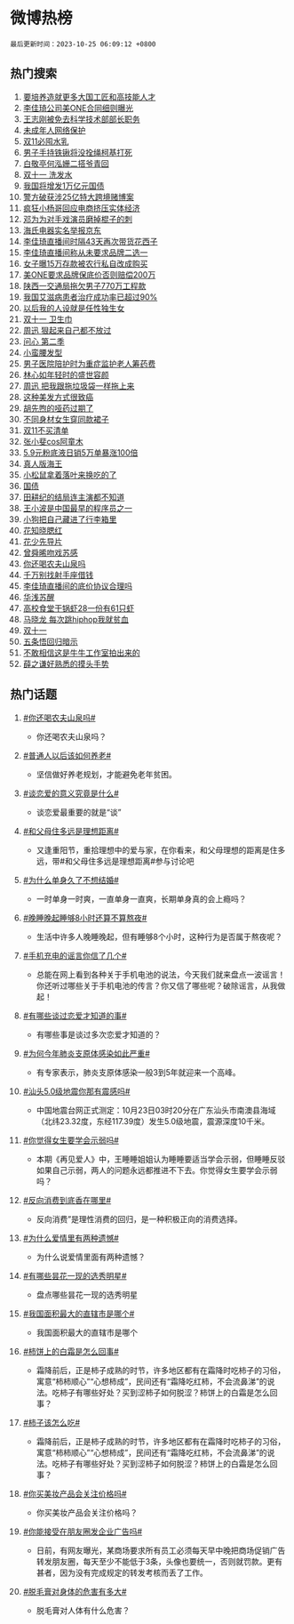 # 微博热榜

`最后更新时间：2023-10-25 06:09:12 +0800`

## 热门搜索

1. [要培养造就更多大国工匠和高技能人才](https://m.weibo.cn/search?containerid=100103type%3D1%26t%3D10%26q%3D%23%E8%A6%81%E5%9F%B9%E5%85%BB%E9%80%A0%E5%B0%B1%E6%9B%B4%E5%A4%9A%E5%A4%A7%E5%9B%BD%E5%B7%A5%E5%8C%A0%E5%92%8C%E9%AB%98%E6%8A%80%E8%83%BD%E4%BA%BA%E6%89%8D%23&stream_entry_id=51&isnewpage=1&extparam=seat%3D1%26dgr%3D0%26q%3D%2523%25E8%25A6%2581%25E5%259F%25B9%25E5%2585%25BB%25E9%2580%25A0%25E5%25B0%25B1%25E6%259B%25B4%25E5%25A4%259A%25E5%25A4%25A7%25E5%259B%25BD%25E5%25B7%25A5%25E5%258C%25A0%25E5%2592%258C%25E9%25AB%2598%25E6%258A%2580%25E8%2583%25BD%25E4%25BA%25BA%25E6%2589%258D%2523%26cate%3D10103%26pos%3D0%26filter_type%3Drealtimehot%26stream_entry_id%3D51%26c_type%3D51%26display_time%3D1698185351%26pre_seqid%3D1698185351073927196121)
1. [李佳琦公司美ONE合同细则曝光](https://m.weibo.cn/search?containerid=100103type%3D1%26t%3D10%26q%3D%23%E6%9D%8E%E4%BD%B3%E7%90%A6%E5%85%AC%E5%8F%B8%E7%BE%8EONE%E5%90%88%E5%90%8C%E7%BB%86%E5%88%99%E6%9B%9D%E5%85%89%23&stream_entry_id=31&isnewpage=1&extparam=seat%3D1%26flag%3D2%26q%3D%2523%25E6%259D%258E%25E4%25BD%25B3%25E7%2590%25A6%25E5%2585%25AC%25E5%258F%25B8%25E7%25BE%258EONE%25E5%2590%2588%25E5%2590%258C%25E7%25BB%2586%25E5%2588%2599%25E6%259B%259D%25E5%2585%2589%2523%26cate%3D5001%26filter_type%3Drealtimehot%26dgr%3D0%26band_rank%3D1%26c_type%3D31%26realpos%3D1%26lcate%3D5001%26stream_entry_id%3D31%26pos%3D0%26display_time%3D1698185351%26pre_seqid%3D1698185351073927196121)
1. [王志刚被免去科学技术部部长职务](https://m.weibo.cn/search?containerid=100103type%3D1%26t%3D10%26q%3D%23%E7%8E%8B%E5%BF%97%E5%88%9A%E8%A2%AB%E5%85%8D%E5%8E%BB%E7%A7%91%E5%AD%A6%E6%8A%80%E6%9C%AF%E9%83%A8%E9%83%A8%E9%95%BF%E8%81%8C%E5%8A%A1%23&stream_entry_id=31&isnewpage=1&extparam=seat%3D1%26flag%3D2%26q%3D%2523%25E7%258E%258B%25E5%25BF%2597%25E5%2588%259A%25E8%25A2%25AB%25E5%2585%258D%25E5%258E%25BB%25E7%25A7%2591%25E5%25AD%25A6%25E6%258A%2580%25E6%259C%25AF%25E9%2583%25A8%25E9%2583%25A8%25E9%2595%25BF%25E8%2581%258C%25E5%258A%25A1%2523%26cate%3D5001%26filter_type%3Drealtimehot%26dgr%3D0%26band_rank%3D2%26c_type%3D31%26realpos%3D2%26lcate%3D5001%26stream_entry_id%3D31%26pos%3D1%26display_time%3D1698185351%26pre_seqid%3D1698185351073927196121)
1. [未成年人网络保护](https://m.weibo.cn/search?containerid=100103type%3D1%26t%3D10%26q%3D%23%E6%9C%AA%E6%88%90%E5%B9%B4%E4%BA%BA%E7%BD%91%E7%BB%9C%E4%BF%9D%E6%8A%A4%23&stream_entry_id=31&isnewpage=1&extparam=seat%3D1%26flag%3D0%26q%3D%2523%25E6%259C%25AA%25E6%2588%2590%25E5%25B9%25B4%25E4%25BA%25BA%25E7%25BD%2591%25E7%25BB%259C%25E4%25BF%259D%25E6%258A%25A4%2523%26cate%3D5001%26filter_type%3Drealtimehot%26dgr%3D0%26band_rank%3D3%26c_type%3D31%26realpos%3D3%26lcate%3D5001%26stream_entry_id%3D31%26pos%3D2%26display_time%3D1698185351%26pre_seqid%3D1698185351073927196121)
1. [双11必囤水乳](https://m.weibo.cn/search?containerid=100103type%3D1%26t%3D10%26q%3D%23%E5%8F%8C11%E5%BF%85%E5%9B%A4%E6%B0%B4%E4%B9%B3%23&stream_entry_id=31&isnewpage=1&extparam=seat%3D1%26q%3D%2523%25E5%258F%258C11%25E5%25BF%2585%25E5%259B%25A4%25E6%25B0%25B4%25E4%25B9%25B3%2523%26cate%3D5001%26is_ad_pos%3D1%26dgr%3D0%26filter_type%3Drealtimehot%26band_rank%3D4%26topic_ad%3D1%26c_type%3D31%26pos%3D3%26lcate%3D5001%26stream_entry_id%3D31%26adid%3D208788%26display_time%3D1698185351%26pre_seqid%3D1698185351073927196121)
1. [男子手持铁锹将没拴绳柯基打死](https://m.weibo.cn/search?containerid=100103type%3D1%26t%3D10%26q%3D%23%E7%94%B7%E5%AD%90%E6%89%8B%E6%8C%81%E9%93%81%E9%94%B9%E5%B0%86%E6%B2%A1%E6%8B%B4%E7%BB%B3%E6%9F%AF%E5%9F%BA%E6%89%93%E6%AD%BB%23&stream_entry_id=31&isnewpage=1&extparam=seat%3D1%26flag%3D2%26q%3D%2523%25E7%2594%25B7%25E5%25AD%2590%25E6%2589%258B%25E6%258C%2581%25E9%2593%2581%25E9%2594%25B9%25E5%25B0%2586%25E6%25B2%25A1%25E6%258B%25B4%25E7%25BB%25B3%25E6%259F%25AF%25E5%259F%25BA%25E6%2589%2593%25E6%25AD%25BB%2523%26cate%3D5001%26filter_type%3Drealtimehot%26dgr%3D0%26band_rank%3D4%26c_type%3D31%26realpos%3D4%26lcate%3D5001%26stream_entry_id%3D31%26pos%3D4%26display_time%3D1698185351%26pre_seqid%3D1698185351073927196121)
1. [白敬亭何泓姗二搭爷青回](https://m.weibo.cn/search?containerid=100103type%3D1%26t%3D10%26q%3D%23%E7%99%BD%E6%95%AC%E4%BA%AD%E4%BD%95%E6%B3%93%E5%A7%97%E4%BA%8C%E6%90%AD%E7%88%B7%E9%9D%92%E5%9B%9E%23&stream_entry_id=31&isnewpage=1&extparam=seat%3D1%26flag%3D0%26q%3D%2523%25E7%2599%25BD%25E6%2595%25AC%25E4%25BA%25AD%25E4%25BD%2595%25E6%25B3%2593%25E5%25A7%2597%25E4%25BA%258C%25E6%2590%25AD%25E7%2588%25B7%25E9%259D%2592%25E5%259B%259E%2523%26cate%3D5001%26filter_type%3Drealtimehot%26dgr%3D0%26band_rank%3D5%26c_type%3D31%26realpos%3D5%26lcate%3D5001%26stream_entry_id%3D31%26pos%3D5%26display_time%3D1698185351%26pre_seqid%3D1698185351073927196121)
1. [双十一 洗发水](https://m.weibo.cn/search?containerid=100103type%3D1%26t%3D10%26q%3D%E5%8F%8C%E5%8D%81%E4%B8%80+%E6%B4%97%E5%8F%91%E6%B0%B4&stream_entry_id=31&isnewpage=1&extparam=seat%3D1%26flag%3D0%26q%3D%25E5%258F%258C%25E5%258D%2581%25E4%25B8%2580%2520%25E6%25B4%2597%25E5%258F%2591%25E6%25B0%25B4%26cate%3D5001%26filter_type%3Drealtimehot%26dgr%3D0%26band_rank%3D6%26c_type%3D31%26realpos%3D6%26lcate%3D5001%26stream_entry_id%3D31%26pos%3D6%26display_time%3D1698185351%26pre_seqid%3D1698185351073927196121)
1. [我国将增发1万亿元国债](https://m.weibo.cn/search?containerid=100103type%3D1%26t%3D10%26q%3D%23%E6%88%91%E5%9B%BD%E5%B0%86%E5%A2%9E%E5%8F%911%E4%B8%87%E4%BA%BF%E5%85%83%E5%9B%BD%E5%80%BA%23&stream_entry_id=31&isnewpage=1&extparam=seat%3D1%26flag%3D0%26q%3D%2523%25E6%2588%2591%25E5%259B%25BD%25E5%25B0%2586%25E5%25A2%259E%25E5%258F%25911%25E4%25B8%2587%25E4%25BA%25BF%25E5%2585%2583%25E5%259B%25BD%25E5%2580%25BA%2523%26cate%3D5001%26filter_type%3Drealtimehot%26dgr%3D0%26band_rank%3D7%26c_type%3D31%26realpos%3D7%26lcate%3D5001%26stream_entry_id%3D31%26pos%3D7%26display_time%3D1698185351%26pre_seqid%3D1698185351073927196121)
1. [警方破获涉25亿特大跨境赌博案](https://m.weibo.cn/search?containerid=100103type%3D1%26t%3D10%26q%3D%23%E8%AD%A6%E6%96%B9%E7%A0%B4%E8%8E%B7%E6%B6%8925%E4%BA%BF%E7%89%B9%E5%A4%A7%E8%B7%A8%E5%A2%83%E8%B5%8C%E5%8D%9A%E6%A1%88%23&stream_entry_id=31&isnewpage=1&extparam=seat%3D1%26flag%3D32768%26q%3D%2523%25E8%25AD%25A6%25E6%2596%25B9%25E7%25A0%25B4%25E8%258E%25B7%25E6%25B6%258925%25E4%25BA%25BF%25E7%2589%25B9%25E5%25A4%25A7%25E8%25B7%25A8%25E5%25A2%2583%25E8%25B5%258C%25E5%258D%259A%25E6%25A1%2588%2523%26cate%3D5001%26filter_type%3Drealtimehot%26dgr%3D0%26band_rank%3D8%26c_type%3D31%26realpos%3D8%26lcate%3D5001%26stream_entry_id%3D31%26pos%3D8%26display_time%3D1698185351%26pre_seqid%3D1698185351073927196121)
1. [疯狂小杨哥回应电商挤压实体经济](https://m.weibo.cn/search?containerid=100103type%3D1%26t%3D10%26q%3D%23%E7%96%AF%E7%8B%82%E5%B0%8F%E6%9D%A8%E5%93%A5%E5%9B%9E%E5%BA%94%E7%94%B5%E5%95%86%E6%8C%A4%E5%8E%8B%E5%AE%9E%E4%BD%93%E7%BB%8F%E6%B5%8E%23&stream_entry_id=31&isnewpage=1&extparam=seat%3D1%26flag%3D0%26q%3D%2523%25E7%2596%25AF%25E7%258B%2582%25E5%25B0%258F%25E6%259D%25A8%25E5%2593%25A5%25E5%259B%259E%25E5%25BA%2594%25E7%2594%25B5%25E5%2595%2586%25E6%258C%25A4%25E5%258E%258B%25E5%25AE%259E%25E4%25BD%2593%25E7%25BB%258F%25E6%25B5%258E%2523%26cate%3D5001%26filter_type%3Drealtimehot%26dgr%3D0%26band_rank%3D9%26c_type%3D31%26realpos%3D9%26lcate%3D5001%26stream_entry_id%3D31%26pos%3D9%26display_time%3D1698185351%26pre_seqid%3D1698185351073927196121)
1. [邓为为对手戏演员磨掉棍子的刺](https://m.weibo.cn/search?containerid=100103type%3D1%26t%3D10%26q%3D%23%E9%82%93%E4%B8%BA%E4%B8%BA%E5%AF%B9%E6%89%8B%E6%88%8F%E6%BC%94%E5%91%98%E7%A3%A8%E6%8E%89%E6%A3%8D%E5%AD%90%E7%9A%84%E5%88%BA%23&stream_entry_id=31&isnewpage=1&extparam=seat%3D1%26flag%3D0%26q%3D%2523%25E9%2582%2593%25E4%25B8%25BA%25E4%25B8%25BA%25E5%25AF%25B9%25E6%2589%258B%25E6%2588%258F%25E6%25BC%2594%25E5%2591%2598%25E7%25A3%25A8%25E6%258E%2589%25E6%25A3%258D%25E5%25AD%2590%25E7%259A%2584%25E5%2588%25BA%2523%26cate%3D5001%26filter_type%3Drealtimehot%26dgr%3D0%26band_rank%3D10%26c_type%3D31%26realpos%3D10%26lcate%3D5001%26stream_entry_id%3D31%26pos%3D10%26display_time%3D1698185351%26pre_seqid%3D1698185351073927196121)
1. [海氏电器实名举报京东](https://m.weibo.cn/search?containerid=100103type%3D1%26t%3D10%26q%3D%23%E6%B5%B7%E6%B0%8F%E7%94%B5%E5%99%A8%E5%AE%9E%E5%90%8D%E4%B8%BE%E6%8A%A5%E4%BA%AC%E4%B8%9C%23&stream_entry_id=31&isnewpage=1&extparam=seat%3D1%26flag%3D2%26q%3D%2523%25E6%25B5%25B7%25E6%25B0%258F%25E7%2594%25B5%25E5%2599%25A8%25E5%25AE%259E%25E5%2590%258D%25E4%25B8%25BE%25E6%258A%25A5%25E4%25BA%25AC%25E4%25B8%259C%2523%26cate%3D5001%26filter_type%3Drealtimehot%26dgr%3D0%26band_rank%3D11%26c_type%3D31%26realpos%3D11%26lcate%3D5001%26stream_entry_id%3D31%26pos%3D11%26display_time%3D1698185351%26pre_seqid%3D1698185351073927196121)
1. [李佳琦直播间时隔43天再次带货花西子](https://m.weibo.cn/search?containerid=100103type%3D1%26t%3D10%26q%3D%23%E6%9D%8E%E4%BD%B3%E7%90%A6%E7%9B%B4%E6%92%AD%E9%97%B4%E6%97%B6%E9%9A%9443%E5%A4%A9%E5%86%8D%E6%AC%A1%E5%B8%A6%E8%B4%A7%E8%8A%B1%E8%A5%BF%E5%AD%90%23&stream_entry_id=31&isnewpage=1&extparam=seat%3D1%26flag%3D0%26q%3D%2523%25E6%259D%258E%25E4%25BD%25B3%25E7%2590%25A6%25E7%259B%25B4%25E6%2592%25AD%25E9%2597%25B4%25E6%2597%25B6%25E9%259A%259443%25E5%25A4%25A9%25E5%2586%258D%25E6%25AC%25A1%25E5%25B8%25A6%25E8%25B4%25A7%25E8%258A%25B1%25E8%25A5%25BF%25E5%25AD%2590%2523%26cate%3D5001%26filter_type%3Drealtimehot%26dgr%3D0%26band_rank%3D12%26c_type%3D31%26realpos%3D12%26lcate%3D5001%26stream_entry_id%3D31%26pos%3D12%26display_time%3D1698185351%26pre_seqid%3D1698185351073927196121)
1. [李佳琦直播间称从未要求品牌二选一](https://m.weibo.cn/search?containerid=100103type%3D1%26t%3D10%26q%3D%23%E6%9D%8E%E4%BD%B3%E7%90%A6%E7%9B%B4%E6%92%AD%E9%97%B4%E7%A7%B0%E4%BB%8E%E6%9C%AA%E8%A6%81%E6%B1%82%E5%93%81%E7%89%8C%E4%BA%8C%E9%80%89%E4%B8%80%23&stream_entry_id=31&isnewpage=1&extparam=seat%3D1%26flag%3D0%26q%3D%2523%25E6%259D%258E%25E4%25BD%25B3%25E7%2590%25A6%25E7%259B%25B4%25E6%2592%25AD%25E9%2597%25B4%25E7%25A7%25B0%25E4%25BB%258E%25E6%259C%25AA%25E8%25A6%2581%25E6%25B1%2582%25E5%2593%2581%25E7%2589%258C%25E4%25BA%258C%25E9%2580%2589%25E4%25B8%2580%2523%26cate%3D5001%26filter_type%3Drealtimehot%26dgr%3D0%26band_rank%3D13%26c_type%3D31%26realpos%3D13%26lcate%3D5001%26stream_entry_id%3D31%26pos%3D13%26display_time%3D1698185351%26pre_seqid%3D1698185351073927196121)
1. [女子曝15万存款被农行私自改成购买](https://m.weibo.cn/search?containerid=100103type%3D1%26t%3D10%26q%3D%23%E5%A5%B3%E5%AD%90%E6%9B%9D15%E4%B8%87%E5%AD%98%E6%AC%BE%E8%A2%AB%E5%86%9C%E8%A1%8C%E7%A7%81%E8%87%AA%E6%94%B9%E6%88%90%E8%B4%AD%E4%B9%B0%23&stream_entry_id=31&isnewpage=1&extparam=seat%3D1%26flag%3D0%26q%3D%2523%25E5%25A5%25B3%25E5%25AD%2590%25E6%259B%259D15%25E4%25B8%2587%25E5%25AD%2598%25E6%25AC%25BE%25E8%25A2%25AB%25E5%2586%259C%25E8%25A1%258C%25E7%25A7%2581%25E8%2587%25AA%25E6%2594%25B9%25E6%2588%2590%25E8%25B4%25AD%25E4%25B9%25B0%2523%26cate%3D5001%26filter_type%3Drealtimehot%26dgr%3D0%26band_rank%3D14%26c_type%3D31%26realpos%3D14%26lcate%3D5001%26stream_entry_id%3D31%26pos%3D14%26display_time%3D1698185351%26pre_seqid%3D1698185351073927196121)
1. [美ONE要求品牌保底价否则赔偿200万](https://m.weibo.cn/search?containerid=100103type%3D1%26t%3D10%26q%3D%23%E7%BE%8EONE%E8%A6%81%E6%B1%82%E5%93%81%E7%89%8C%E4%BF%9D%E5%BA%95%E4%BB%B7%E5%90%A6%E5%88%99%E8%B5%94%E5%81%BF200%E4%B8%87%23&stream_entry_id=31&isnewpage=1&extparam=seat%3D1%26flag%3D0%26q%3D%2523%25E7%25BE%258EONE%25E8%25A6%2581%25E6%25B1%2582%25E5%2593%2581%25E7%2589%258C%25E4%25BF%259D%25E5%25BA%2595%25E4%25BB%25B7%25E5%2590%25A6%25E5%2588%2599%25E8%25B5%2594%25E5%2581%25BF200%25E4%25B8%2587%2523%26cate%3D5001%26filter_type%3Drealtimehot%26dgr%3D0%26band_rank%3D15%26c_type%3D31%26realpos%3D15%26lcate%3D5001%26stream_entry_id%3D31%26pos%3D15%26display_time%3D1698185351%26pre_seqid%3D1698185351073927196121)
1. [陕西一交通局拖欠男子770万工程款](https://m.weibo.cn/search?containerid=100103type%3D1%26t%3D10%26q%3D%23%E9%99%95%E8%A5%BF%E4%B8%80%E4%BA%A4%E9%80%9A%E5%B1%80%E6%8B%96%E6%AC%A0%E7%94%B7%E5%AD%90770%E4%B8%87%E5%B7%A5%E7%A8%8B%E6%AC%BE%23&stream_entry_id=31&isnewpage=1&extparam=seat%3D1%26flag%3D0%26q%3D%2523%25E9%2599%2595%25E8%25A5%25BF%25E4%25B8%2580%25E4%25BA%25A4%25E9%2580%259A%25E5%25B1%2580%25E6%258B%2596%25E6%25AC%25A0%25E7%2594%25B7%25E5%25AD%2590770%25E4%25B8%2587%25E5%25B7%25A5%25E7%25A8%258B%25E6%25AC%25BE%2523%26cate%3D5001%26filter_type%3Drealtimehot%26dgr%3D0%26band_rank%3D16%26c_type%3D31%26realpos%3D16%26lcate%3D5001%26stream_entry_id%3D31%26pos%3D16%26display_time%3D1698185351%26pre_seqid%3D1698185351073927196121)
1. [我国艾滋病患者治疗成功率已超过90%](https://m.weibo.cn/search?containerid=100103type%3D1%26t%3D10%26q%3D%23%E6%88%91%E5%9B%BD%E8%89%BE%E6%BB%8B%E7%97%85%E6%82%A3%E8%80%85%E6%B2%BB%E7%96%97%E6%88%90%E5%8A%9F%E7%8E%87%E5%B7%B2%E8%B6%85%E8%BF%8790%25%23&stream_entry_id=31&isnewpage=1&extparam=seat%3D1%26flag%3D0%26q%3D%2523%25E6%2588%2591%25E5%259B%25BD%25E8%2589%25BE%25E6%25BB%258B%25E7%2597%2585%25E6%2582%25A3%25E8%2580%2585%25E6%25B2%25BB%25E7%2596%2597%25E6%2588%2590%25E5%258A%259F%25E7%258E%2587%25E5%25B7%25B2%25E8%25B6%2585%25E8%25BF%258790%2525%2523%26cate%3D5001%26filter_type%3Drealtimehot%26dgr%3D0%26band_rank%3D17%26c_type%3D31%26realpos%3D17%26lcate%3D5001%26stream_entry_id%3D31%26pos%3D17%26display_time%3D1698185351%26pre_seqid%3D1698185351073927196121)
1. [以后我的人设就是任性独生女](https://m.weibo.cn/search?containerid=100103type%3D1%26t%3D10%26q%3D%E4%BB%A5%E5%90%8E%E6%88%91%E7%9A%84%E4%BA%BA%E8%AE%BE%E5%B0%B1%E6%98%AF%E4%BB%BB%E6%80%A7%E7%8B%AC%E7%94%9F%E5%A5%B3&stream_entry_id=31&isnewpage=1&extparam=seat%3D1%26flag%3D0%26q%3D%25E4%25BB%25A5%25E5%2590%258E%25E6%2588%2591%25E7%259A%2584%25E4%25BA%25BA%25E8%25AE%25BE%25E5%25B0%25B1%25E6%2598%25AF%25E4%25BB%25BB%25E6%2580%25A7%25E7%258B%25AC%25E7%2594%259F%25E5%25A5%25B3%26cate%3D5001%26filter_type%3Drealtimehot%26dgr%3D0%26band_rank%3D18%26c_type%3D31%26realpos%3D18%26lcate%3D5001%26stream_entry_id%3D31%26pos%3D18%26display_time%3D1698185351%26pre_seqid%3D1698185351073927196121)
1. [双十一 卫生巾](https://m.weibo.cn/search?containerid=100103type%3D1%26t%3D10%26q%3D%E5%8F%8C%E5%8D%81%E4%B8%80+%E5%8D%AB%E7%94%9F%E5%B7%BE&stream_entry_id=31&isnewpage=1&extparam=seat%3D1%26flag%3D0%26q%3D%25E5%258F%258C%25E5%258D%2581%25E4%25B8%2580%2520%25E5%258D%25AB%25E7%2594%259F%25E5%25B7%25BE%26cate%3D5001%26filter_type%3Drealtimehot%26dgr%3D0%26band_rank%3D19%26c_type%3D31%26realpos%3D19%26lcate%3D5001%26stream_entry_id%3D31%26pos%3D19%26display_time%3D1698185351%26pre_seqid%3D1698185351073927196121)
1. [周迅 狠起来自己都不放过](https://m.weibo.cn/search?containerid=100103type%3D1%26t%3D10%26q%3D%E5%91%A8%E8%BF%85+%E7%8B%A0%E8%B5%B7%E6%9D%A5%E8%87%AA%E5%B7%B1%E9%83%BD%E4%B8%8D%E6%94%BE%E8%BF%87&stream_entry_id=31&isnewpage=1&extparam=seat%3D1%26flag%3D0%26q%3D%25E5%2591%25A8%25E8%25BF%2585%2520%25E7%258B%25A0%25E8%25B5%25B7%25E6%259D%25A5%25E8%2587%25AA%25E5%25B7%25B1%25E9%2583%25BD%25E4%25B8%258D%25E6%2594%25BE%25E8%25BF%2587%26cate%3D5001%26filter_type%3Drealtimehot%26dgr%3D0%26band_rank%3D20%26c_type%3D31%26realpos%3D20%26lcate%3D5001%26stream_entry_id%3D31%26pos%3D20%26display_time%3D1698185351%26pre_seqid%3D1698185351073927196121)
1. [问心 第二季](https://m.weibo.cn/search?containerid=100103type%3D1%26t%3D10%26q%3D%E9%97%AE%E5%BF%83+%E7%AC%AC%E4%BA%8C%E5%AD%A3&stream_entry_id=31&isnewpage=1&extparam=seat%3D1%26flag%3D0%26q%3D%25E9%2597%25AE%25E5%25BF%2583%2520%25E7%25AC%25AC%25E4%25BA%258C%25E5%25AD%25A3%26cate%3D5001%26filter_type%3Drealtimehot%26dgr%3D0%26band_rank%3D21%26c_type%3D31%26realpos%3D21%26lcate%3D5001%26stream_entry_id%3D31%26pos%3D21%26display_time%3D1698185351%26pre_seqid%3D1698185351073927196121)
1. [小蛮腰发型](https://m.weibo.cn/search?containerid=100103type%3D1%26t%3D10%26q%3D%E5%B0%8F%E8%9B%AE%E8%85%B0%E5%8F%91%E5%9E%8B&stream_entry_id=31&isnewpage=1&extparam=seat%3D1%26flag%3D0%26q%3D%25E5%25B0%258F%25E8%259B%25AE%25E8%2585%25B0%25E5%258F%2591%25E5%259E%258B%26cate%3D5001%26filter_type%3Drealtimehot%26dgr%3D0%26band_rank%3D22%26c_type%3D31%26realpos%3D22%26lcate%3D5001%26stream_entry_id%3D31%26pos%3D22%26display_time%3D1698185351%26pre_seqid%3D1698185351073927196121)
1. [男子医院陪护时为重症监护老人筹药费](https://m.weibo.cn/search?containerid=100103type%3D1%26t%3D10%26q%3D%23%E7%94%B7%E5%AD%90%E5%8C%BB%E9%99%A2%E9%99%AA%E6%8A%A4%E6%97%B6%E4%B8%BA%E9%87%8D%E7%97%87%E7%9B%91%E6%8A%A4%E8%80%81%E4%BA%BA%E7%AD%B9%E8%8D%AF%E8%B4%B9%23&stream_entry_id=31&isnewpage=1&extparam=seat%3D1%26flag%3D32768%26q%3D%2523%25E7%2594%25B7%25E5%25AD%2590%25E5%258C%25BB%25E9%2599%25A2%25E9%2599%25AA%25E6%258A%25A4%25E6%2597%25B6%25E4%25B8%25BA%25E9%2587%258D%25E7%2597%2587%25E7%259B%2591%25E6%258A%25A4%25E8%2580%2581%25E4%25BA%25BA%25E7%25AD%25B9%25E8%258D%25AF%25E8%25B4%25B9%2523%26cate%3D5001%26filter_type%3Drealtimehot%26dgr%3D0%26band_rank%3D23%26c_type%3D31%26realpos%3D23%26lcate%3D5001%26stream_entry_id%3D31%26pos%3D23%26display_time%3D1698185351%26pre_seqid%3D1698185351073927196121)
1. [林心如年轻时的盛世容颜](https://m.weibo.cn/search?containerid=100103type%3D1%26t%3D10%26q%3D%23%E6%9E%97%E5%BF%83%E5%A6%82%E5%B9%B4%E8%BD%BB%E6%97%B6%E7%9A%84%E7%9B%9B%E4%B8%96%E5%AE%B9%E9%A2%9C%23&stream_entry_id=31&isnewpage=1&extparam=seat%3D1%26flag%3D0%26q%3D%2523%25E6%259E%2597%25E5%25BF%2583%25E5%25A6%2582%25E5%25B9%25B4%25E8%25BD%25BB%25E6%2597%25B6%25E7%259A%2584%25E7%259B%259B%25E4%25B8%2596%25E5%25AE%25B9%25E9%25A2%259C%2523%26cate%3D5001%26filter_type%3Drealtimehot%26dgr%3D0%26band_rank%3D24%26c_type%3D31%26realpos%3D24%26lcate%3D5001%26stream_entry_id%3D31%26pos%3D24%26display_time%3D1698185351%26pre_seqid%3D1698185351073927196121)
1. [周迅 把我跟拖垃圾袋一样拖上来](https://m.weibo.cn/search?containerid=100103type%3D1%26t%3D10%26q%3D%E5%91%A8%E8%BF%85+%E6%8A%8A%E6%88%91%E8%B7%9F%E6%8B%96%E5%9E%83%E5%9C%BE%E8%A2%8B%E4%B8%80%E6%A0%B7%E6%8B%96%E4%B8%8A%E6%9D%A5&stream_entry_id=31&isnewpage=1&extparam=seat%3D1%26flag%3D0%26q%3D%25E5%2591%25A8%25E8%25BF%2585%2520%25E6%258A%258A%25E6%2588%2591%25E8%25B7%259F%25E6%258B%2596%25E5%259E%2583%25E5%259C%25BE%25E8%25A2%258B%25E4%25B8%2580%25E6%25A0%25B7%25E6%258B%2596%25E4%25B8%258A%25E6%259D%25A5%26cate%3D5001%26filter_type%3Drealtimehot%26dgr%3D0%26band_rank%3D25%26c_type%3D31%26realpos%3D25%26lcate%3D5001%26stream_entry_id%3D31%26pos%3D25%26display_time%3D1698185351%26pre_seqid%3D1698185351073927196121)
1. [这种美发方式很致癌](https://m.weibo.cn/search?containerid=100103type%3D1%26t%3D10%26q%3D%23%E8%BF%99%E7%A7%8D%E7%BE%8E%E5%8F%91%E6%96%B9%E5%BC%8F%E5%BE%88%E8%87%B4%E7%99%8C%23&stream_entry_id=31&isnewpage=1&extparam=seat%3D1%26flag%3D0%26q%3D%2523%25E8%25BF%2599%25E7%25A7%258D%25E7%25BE%258E%25E5%258F%2591%25E6%2596%25B9%25E5%25BC%258F%25E5%25BE%2588%25E8%2587%25B4%25E7%2599%258C%2523%26cate%3D5001%26filter_type%3Drealtimehot%26dgr%3D0%26band_rank%3D26%26c_type%3D31%26realpos%3D26%26lcate%3D5001%26stream_entry_id%3D31%26pos%3D26%26display_time%3D1698185351%26pre_seqid%3D1698185351073927196121)
1. [胡先煦的哑药过期了](https://m.weibo.cn/search?containerid=100103type%3D1%26t%3D10%26q%3D%23%E8%83%A1%E5%85%88%E7%85%A6%E7%9A%84%E5%93%91%E8%8D%AF%E8%BF%87%E6%9C%9F%E4%BA%86%23&stream_entry_id=31&isnewpage=1&extparam=seat%3D1%26flag%3D0%26q%3D%2523%25E8%2583%25A1%25E5%2585%2588%25E7%2585%25A6%25E7%259A%2584%25E5%2593%2591%25E8%258D%25AF%25E8%25BF%2587%25E6%259C%259F%25E4%25BA%2586%2523%26cate%3D5001%26filter_type%3Drealtimehot%26dgr%3D0%26band_rank%3D27%26c_type%3D31%26realpos%3D27%26lcate%3D5001%26stream_entry_id%3D31%26pos%3D27%26display_time%3D1698185351%26pre_seqid%3D1698185351073927196121)
1. [不同身材女生穿同款裙子](https://m.weibo.cn/search?containerid=100103type%3D1%26t%3D10%26q%3D%23%E4%B8%8D%E5%90%8C%E8%BA%AB%E6%9D%90%E5%A5%B3%E7%94%9F%E7%A9%BF%E5%90%8C%E6%AC%BE%E8%A3%99%E5%AD%90%23&stream_entry_id=31&isnewpage=1&extparam=seat%3D1%26flag%3D0%26q%3D%2523%25E4%25B8%258D%25E5%2590%258C%25E8%25BA%25AB%25E6%259D%2590%25E5%25A5%25B3%25E7%2594%259F%25E7%25A9%25BF%25E5%2590%258C%25E6%25AC%25BE%25E8%25A3%2599%25E5%25AD%2590%2523%26cate%3D5001%26filter_type%3Drealtimehot%26dgr%3D0%26band_rank%3D28%26c_type%3D31%26realpos%3D28%26lcate%3D5001%26stream_entry_id%3D31%26pos%3D28%26display_time%3D1698185351%26pre_seqid%3D1698185351073927196121)
1. [双11不买清单](https://m.weibo.cn/search?containerid=100103type%3D1%26t%3D10%26q%3D%E5%8F%8C11%E4%B8%8D%E4%B9%B0%E6%B8%85%E5%8D%95&stream_entry_id=31&isnewpage=1&extparam=seat%3D1%26flag%3D1%26q%3D%25E5%258F%258C11%25E4%25B8%258D%25E4%25B9%25B0%25E6%25B8%2585%25E5%258D%2595%26cate%3D5001%26filter_type%3Drealtimehot%26dgr%3D0%26band_rank%3D29%26c_type%3D31%26realpos%3D29%26lcate%3D5001%26stream_entry_id%3D31%26pos%3D29%26display_time%3D1698185351%26pre_seqid%3D1698185351073927196121)
1. [张小斐cos阿童木](https://m.weibo.cn/search?containerid=100103type%3D1%26t%3D10%26q%3D%23%E5%BC%A0%E5%B0%8F%E6%96%90cos%E9%98%BF%E7%AB%A5%E6%9C%A8%23&stream_entry_id=31&isnewpage=1&extparam=seat%3D1%26flag%3D1%26q%3D%2523%25E5%25BC%25A0%25E5%25B0%258F%25E6%2596%2590cos%25E9%2598%25BF%25E7%25AB%25A5%25E6%259C%25A8%2523%26cate%3D5001%26filter_type%3Drealtimehot%26dgr%3D0%26band_rank%3D30%26c_type%3D31%26realpos%3D30%26lcate%3D5001%26stream_entry_id%3D31%26pos%3D30%26display_time%3D1698185351%26pre_seqid%3D1698185351073927196121)
1. [5.9元粉底液日销5万单暴涨100倍](https://m.weibo.cn/search?containerid=100103type%3D1%26t%3D10%26q%3D%235.9%E5%85%83%E7%B2%89%E5%BA%95%E6%B6%B2%E6%97%A5%E9%94%805%E4%B8%87%E5%8D%95%E6%9A%B4%E6%B6%A8100%E5%80%8D%23&stream_entry_id=31&isnewpage=1&extparam=seat%3D1%26flag%3D0%26q%3D%25235.9%25E5%2585%2583%25E7%25B2%2589%25E5%25BA%2595%25E6%25B6%25B2%25E6%2597%25A5%25E9%2594%25805%25E4%25B8%2587%25E5%258D%2595%25E6%259A%25B4%25E6%25B6%25A8100%25E5%2580%258D%2523%26cate%3D5001%26filter_type%3Drealtimehot%26dgr%3D0%26band_rank%3D31%26c_type%3D31%26realpos%3D31%26lcate%3D5001%26stream_entry_id%3D31%26pos%3D31%26display_time%3D1698185351%26pre_seqid%3D1698185351073927196121)
1. [真人版海王](https://m.weibo.cn/search?containerid=100103type%3D1%26t%3D10%26q%3D%E7%9C%9F%E4%BA%BA%E7%89%88%E6%B5%B7%E7%8E%8B&stream_entry_id=31&isnewpage=1&extparam=seat%3D1%26flag%3D1%26q%3D%25E7%259C%259F%25E4%25BA%25BA%25E7%2589%2588%25E6%25B5%25B7%25E7%258E%258B%26cate%3D5001%26filter_type%3Drealtimehot%26dgr%3D0%26band_rank%3D32%26c_type%3D31%26realpos%3D32%26lcate%3D5001%26stream_entry_id%3D31%26pos%3D32%26display_time%3D1698185351%26pre_seqid%3D1698185351073927196121)
1. [小松鼠拿着落叶来换吃的了](https://m.weibo.cn/search?containerid=100103type%3D1%26t%3D10%26q%3D%E5%B0%8F%E6%9D%BE%E9%BC%A0%E6%8B%BF%E7%9D%80%E8%90%BD%E5%8F%B6%E6%9D%A5%E6%8D%A2%E5%90%83%E7%9A%84%E4%BA%86&stream_entry_id=31&isnewpage=1&extparam=seat%3D1%26flag%3D1%26q%3D%25E5%25B0%258F%25E6%259D%25BE%25E9%25BC%25A0%25E6%258B%25BF%25E7%259D%2580%25E8%2590%25BD%25E5%258F%25B6%25E6%259D%25A5%25E6%258D%25A2%25E5%2590%2583%25E7%259A%2584%25E4%25BA%2586%26cate%3D5001%26filter_type%3Drealtimehot%26dgr%3D0%26band_rank%3D33%26c_type%3D31%26realpos%3D33%26lcate%3D5001%26stream_entry_id%3D31%26pos%3D33%26display_time%3D1698185351%26pre_seqid%3D1698185351073927196121)
1. [国债](https://m.weibo.cn/search?containerid=100103type%3D1%26t%3D10%26q%3D%E5%9B%BD%E5%80%BA&stream_entry_id=31&isnewpage=1&extparam=seat%3D1%26flag%3D0%26q%3D%25E5%259B%25BD%25E5%2580%25BA%26cate%3D5001%26filter_type%3Drealtimehot%26dgr%3D0%26band_rank%3D34%26c_type%3D31%26realpos%3D34%26lcate%3D5001%26stream_entry_id%3D31%26pos%3D34%26display_time%3D1698185351%26pre_seqid%3D1698185351073927196121)
1. [田耕纪的结局连主演都不知道](https://m.weibo.cn/search?containerid=100103type%3D1%26t%3D10%26q%3D%23%E7%94%B0%E8%80%95%E7%BA%AA%E7%9A%84%E7%BB%93%E5%B1%80%E8%BF%9E%E4%B8%BB%E6%BC%94%E9%83%BD%E4%B8%8D%E7%9F%A5%E9%81%93%23&stream_entry_id=31&isnewpage=1&extparam=seat%3D1%26flag%3D0%26q%3D%2523%25E7%2594%25B0%25E8%2580%2595%25E7%25BA%25AA%25E7%259A%2584%25E7%25BB%2593%25E5%25B1%2580%25E8%25BF%259E%25E4%25B8%25BB%25E6%25BC%2594%25E9%2583%25BD%25E4%25B8%258D%25E7%259F%25A5%25E9%2581%2593%2523%26cate%3D5001%26filter_type%3Drealtimehot%26dgr%3D0%26band_rank%3D35%26c_type%3D31%26realpos%3D35%26lcate%3D5001%26stream_entry_id%3D31%26pos%3D35%26display_time%3D1698185351%26pre_seqid%3D1698185351073927196121)
1. [王小波是中国最早的程序员之一](https://m.weibo.cn/search?containerid=100103type%3D1%26t%3D10%26q%3D%E7%8E%8B%E5%B0%8F%E6%B3%A2%E6%98%AF%E4%B8%AD%E5%9B%BD%E6%9C%80%E6%97%A9%E7%9A%84%E7%A8%8B%E5%BA%8F%E5%91%98%E4%B9%8B%E4%B8%80&stream_entry_id=31&isnewpage=1&extparam=seat%3D1%26flag%3D0%26q%3D%25E7%258E%258B%25E5%25B0%258F%25E6%25B3%25A2%25E6%2598%25AF%25E4%25B8%25AD%25E5%259B%25BD%25E6%259C%2580%25E6%2597%25A9%25E7%259A%2584%25E7%25A8%258B%25E5%25BA%258F%25E5%2591%2598%25E4%25B9%258B%25E4%25B8%2580%26cate%3D5001%26filter_type%3Drealtimehot%26dgr%3D0%26band_rank%3D36%26c_type%3D31%26realpos%3D36%26lcate%3D5001%26stream_entry_id%3D31%26pos%3D36%26display_time%3D1698185351%26pre_seqid%3D1698185351073927196121)
1. [小狗把自己藏进了行李箱里](https://m.weibo.cn/search?containerid=100103type%3D1%26t%3D10%26q%3D%E5%B0%8F%E7%8B%97%E6%8A%8A%E8%87%AA%E5%B7%B1%E8%97%8F%E8%BF%9B%E4%BA%86%E8%A1%8C%E6%9D%8E%E7%AE%B1%E9%87%8C&stream_entry_id=31&isnewpage=1&extparam=seat%3D1%26flag%3D0%26q%3D%25E5%25B0%258F%25E7%258B%2597%25E6%258A%258A%25E8%2587%25AA%25E5%25B7%25B1%25E8%2597%258F%25E8%25BF%259B%25E4%25BA%2586%25E8%25A1%258C%25E6%259D%258E%25E7%25AE%25B1%25E9%2587%258C%26cate%3D5001%26filter_type%3Drealtimehot%26dgr%3D0%26band_rank%3D37%26c_type%3D31%26realpos%3D37%26lcate%3D5001%26stream_entry_id%3D31%26pos%3D37%26display_time%3D1698185351%26pre_seqid%3D1698185351073927196121)
1. [花知晓腮红](https://m.weibo.cn/search?containerid=100103type%3D1%26t%3D10%26q%3D%E8%8A%B1%E7%9F%A5%E6%99%93%E8%85%AE%E7%BA%A2&stream_entry_id=31&isnewpage=1&extparam=seat%3D1%26flag%3D0%26q%3D%25E8%258A%25B1%25E7%259F%25A5%25E6%2599%2593%25E8%2585%25AE%25E7%25BA%25A2%26cate%3D5001%26filter_type%3Drealtimehot%26dgr%3D0%26band_rank%3D38%26c_type%3D31%26realpos%3D38%26lcate%3D5001%26stream_entry_id%3D31%26pos%3D38%26display_time%3D1698185351%26pre_seqid%3D1698185351073927196121)
1. [花少先导片](https://m.weibo.cn/search?containerid=100103type%3D1%26t%3D10%26q%3D%E8%8A%B1%E5%B0%91%E5%85%88%E5%AF%BC%E7%89%87&stream_entry_id=31&isnewpage=1&extparam=seat%3D1%26flag%3D0%26q%3D%25E8%258A%25B1%25E5%25B0%2591%25E5%2585%2588%25E5%25AF%25BC%25E7%2589%2587%26cate%3D5001%26filter_type%3Drealtimehot%26dgr%3D0%26band_rank%3D39%26c_type%3D31%26realpos%3D39%26lcate%3D5001%26stream_entry_id%3D31%26pos%3D39%26display_time%3D1698185351%26pre_seqid%3D1698185351073927196121)
1. [曾舜晞吻戏苏感](https://m.weibo.cn/search?containerid=100103type%3D1%26t%3D10%26q%3D%23%E6%9B%BE%E8%88%9C%E6%99%9E%E5%90%BB%E6%88%8F%E8%8B%8F%E6%84%9F%23&stream_entry_id=31&isnewpage=1&extparam=seat%3D1%26flag%3D0%26q%3D%2523%25E6%259B%25BE%25E8%2588%259C%25E6%2599%259E%25E5%2590%25BB%25E6%2588%258F%25E8%258B%258F%25E6%2584%259F%2523%26cate%3D5001%26filter_type%3Drealtimehot%26dgr%3D0%26band_rank%3D40%26c_type%3D31%26realpos%3D40%26lcate%3D5001%26stream_entry_id%3D31%26pos%3D40%26display_time%3D1698185351%26pre_seqid%3D1698185351073927196121)
1. [你还喝农夫山泉吗](https://m.weibo.cn/search?containerid=100103type%3D1%26t%3D10%26q%3D%23%E4%BD%A0%E8%BF%98%E5%96%9D%E5%86%9C%E5%A4%AB%E5%B1%B1%E6%B3%89%E5%90%97%23&stream_entry_id=31&isnewpage=1&extparam=seat%3D1%26flag%3D0%26q%3D%2523%25E4%25BD%25A0%25E8%25BF%2598%25E5%2596%259D%25E5%2586%259C%25E5%25A4%25AB%25E5%25B1%25B1%25E6%25B3%2589%25E5%2590%2597%2523%26cate%3D5001%26filter_type%3Drealtimehot%26dgr%3D0%26band_rank%3D41%26c_type%3D31%26realpos%3D41%26lcate%3D5001%26stream_entry_id%3D31%26pos%3D41%26display_time%3D1698185351%26pre_seqid%3D1698185351073927196121)
1. [千万别找射手座借钱](https://m.weibo.cn/search?containerid=100103type%3D1%26t%3D10%26q%3D%E5%8D%83%E4%B8%87%E5%88%AB%E6%89%BE%E5%B0%84%E6%89%8B%E5%BA%A7%E5%80%9F%E9%92%B1&stream_entry_id=31&isnewpage=1&extparam=seat%3D1%26flag%3D0%26q%3D%25E5%258D%2583%25E4%25B8%2587%25E5%2588%25AB%25E6%2589%25BE%25E5%25B0%2584%25E6%2589%258B%25E5%25BA%25A7%25E5%2580%259F%25E9%2592%25B1%26cate%3D5001%26filter_type%3Drealtimehot%26dgr%3D0%26band_rank%3D42%26c_type%3D31%26realpos%3D42%26lcate%3D5001%26stream_entry_id%3D31%26pos%3D42%26display_time%3D1698185351%26pre_seqid%3D1698185351073927196121)
1. [李佳琦直播间的底价协议合理吗](https://m.weibo.cn/search?containerid=100103type%3D1%26t%3D10%26q%3D%23%E6%9D%8E%E4%BD%B3%E7%90%A6%E7%9B%B4%E6%92%AD%E9%97%B4%E7%9A%84%E5%BA%95%E4%BB%B7%E5%8D%8F%E8%AE%AE%E5%90%88%E7%90%86%E5%90%97%23&stream_entry_id=31&isnewpage=1&extparam=seat%3D1%26flag%3D0%26q%3D%2523%25E6%259D%258E%25E4%25BD%25B3%25E7%2590%25A6%25E7%259B%25B4%25E6%2592%25AD%25E9%2597%25B4%25E7%259A%2584%25E5%25BA%2595%25E4%25BB%25B7%25E5%258D%258F%25E8%25AE%25AE%25E5%2590%2588%25E7%2590%2586%25E5%2590%2597%2523%26cate%3D5001%26filter_type%3Drealtimehot%26dgr%3D0%26band_rank%3D43%26c_type%3D31%26realpos%3D43%26lcate%3D5001%26stream_entry_id%3D31%26pos%3D43%26display_time%3D1698185351%26pre_seqid%3D1698185351073927196121)
1. [华浅苏醒](https://m.weibo.cn/search?containerid=100103type%3D1%26t%3D10%26q%3D%23%E5%8D%8E%E6%B5%85%E8%8B%8F%E9%86%92%23&stream_entry_id=31&isnewpage=1&extparam=seat%3D1%26flag%3D0%26q%3D%2523%25E5%258D%258E%25E6%25B5%2585%25E8%258B%258F%25E9%2586%2592%2523%26cate%3D5001%26filter_type%3Drealtimehot%26dgr%3D0%26band_rank%3D44%26c_type%3D31%26realpos%3D44%26lcate%3D5001%26stream_entry_id%3D31%26pos%3D44%26display_time%3D1698185351%26pre_seqid%3D1698185351073927196121)
1. [高校食堂干锅虾28一份有61只虾](https://m.weibo.cn/search?containerid=100103type%3D1%26t%3D10%26q%3D%23%E9%AB%98%E6%A0%A1%E9%A3%9F%E5%A0%82%E5%B9%B2%E9%94%85%E8%99%BE28%E4%B8%80%E4%BB%BD%E6%9C%8961%E5%8F%AA%E8%99%BE%23&stream_entry_id=31&isnewpage=1&extparam=seat%3D1%26flag%3D32768%26q%3D%2523%25E9%25AB%2598%25E6%25A0%25A1%25E9%25A3%259F%25E5%25A0%2582%25E5%25B9%25B2%25E9%2594%2585%25E8%2599%25BE28%25E4%25B8%2580%25E4%25BB%25BD%25E6%259C%258961%25E5%258F%25AA%25E8%2599%25BE%2523%26cate%3D5001%26filter_type%3Drealtimehot%26dgr%3D0%26band_rank%3D45%26c_type%3D31%26realpos%3D45%26lcate%3D5001%26stream_entry_id%3D31%26pos%3D45%26display_time%3D1698185351%26pre_seqid%3D1698185351073927196121)
1. [马晓龙 每次跳hiphop我就贫血](https://m.weibo.cn/search?containerid=100103type%3D1%26t%3D10%26q%3D%E9%A9%AC%E6%99%93%E9%BE%99+%E6%AF%8F%E6%AC%A1%E8%B7%B3hiphop%E6%88%91%E5%B0%B1%E8%B4%AB%E8%A1%80&stream_entry_id=31&isnewpage=1&extparam=seat%3D1%26flag%3D0%26q%3D%25E9%25A9%25AC%25E6%2599%2593%25E9%25BE%2599%2520%25E6%25AF%258F%25E6%25AC%25A1%25E8%25B7%25B3hiphop%25E6%2588%2591%25E5%25B0%25B1%25E8%25B4%25AB%25E8%25A1%2580%26cate%3D5001%26filter_type%3Drealtimehot%26dgr%3D0%26band_rank%3D46%26c_type%3D31%26realpos%3D46%26lcate%3D5001%26stream_entry_id%3D31%26pos%3D46%26display_time%3D1698185351%26pre_seqid%3D1698185351073927196121)
1. [双十一](https://m.weibo.cn/search?containerid=100103type%3D1%26t%3D10%26q%3D%E5%8F%8C%E5%8D%81%E4%B8%80&stream_entry_id=31&isnewpage=1&extparam=seat%3D1%26flag%3D0%26q%3D%25E5%258F%258C%25E5%258D%2581%25E4%25B8%2580%26cate%3D5001%26filter_type%3Drealtimehot%26dgr%3D0%26band_rank%3D47%26c_type%3D31%26realpos%3D47%26lcate%3D5001%26stream_entry_id%3D31%26pos%3D47%26display_time%3D1698185351%26pre_seqid%3D1698185351073927196121)
1. [五条悟回归暗示](https://m.weibo.cn/search?containerid=100103type%3D1%26t%3D10%26q%3D%E4%BA%94%E6%9D%A1%E6%82%9F%E5%9B%9E%E5%BD%92%E6%9A%97%E7%A4%BA&stream_entry_id=31&isnewpage=1&extparam=seat%3D1%26flag%3D0%26q%3D%25E4%25BA%2594%25E6%259D%25A1%25E6%2582%259F%25E5%259B%259E%25E5%25BD%2592%25E6%259A%2597%25E7%25A4%25BA%26cate%3D5001%26filter_type%3Drealtimehot%26dgr%3D0%26band_rank%3D48%26c_type%3D31%26realpos%3D48%26lcate%3D5001%26stream_entry_id%3D31%26pos%3D48%26display_time%3D1698185351%26pre_seqid%3D1698185351073927196121)
1. [不敢相信这是牛牛工作室拍出来的](https://m.weibo.cn/search?containerid=100103type%3D1%26t%3D10%26q%3D%E4%B8%8D%E6%95%A2%E7%9B%B8%E4%BF%A1%E8%BF%99%E6%98%AF%E7%89%9B%E7%89%9B%E5%B7%A5%E4%BD%9C%E5%AE%A4%E6%8B%8D%E5%87%BA%E6%9D%A5%E7%9A%84&stream_entry_id=31&isnewpage=1&extparam=seat%3D1%26flag%3D0%26q%3D%25E4%25B8%258D%25E6%2595%25A2%25E7%259B%25B8%25E4%25BF%25A1%25E8%25BF%2599%25E6%2598%25AF%25E7%2589%259B%25E7%2589%259B%25E5%25B7%25A5%25E4%25BD%259C%25E5%25AE%25A4%25E6%258B%258D%25E5%2587%25BA%25E6%259D%25A5%25E7%259A%2584%26cate%3D5001%26filter_type%3Drealtimehot%26dgr%3D0%26band_rank%3D49%26c_type%3D31%26realpos%3D49%26lcate%3D5001%26stream_entry_id%3D31%26pos%3D49%26display_time%3D1698185351%26pre_seqid%3D1698185351073927196121)
1. [薛之谦好熟悉的摸头手势](https://m.weibo.cn/search?containerid=100103type%3D1%26t%3D10%26q%3D%23%E8%96%9B%E4%B9%8B%E8%B0%A6%E5%A5%BD%E7%86%9F%E6%82%89%E7%9A%84%E6%91%B8%E5%A4%B4%E6%89%8B%E5%8A%BF%23&stream_entry_id=31&isnewpage=1&extparam=seat%3D1%26flag%3D0%26q%3D%2523%25E8%2596%259B%25E4%25B9%258B%25E8%25B0%25A6%25E5%25A5%25BD%25E7%2586%259F%25E6%2582%2589%25E7%259A%2584%25E6%2591%25B8%25E5%25A4%25B4%25E6%2589%258B%25E5%258A%25BF%2523%26cate%3D5001%26filter_type%3Drealtimehot%26dgr%3D0%26band_rank%3D50%26c_type%3D31%26realpos%3D50%26lcate%3D5001%26stream_entry_id%3D31%26pos%3D50%26display_time%3D1698185351%26pre_seqid%3D1698185351073927196121)

## 热门话题

1. [#你还喝农夫山泉吗#](https://m.weibo.cn/search?containerid=231522type%3D1%26t%3D10%26q%3D%23%E4%BD%A0%E8%BF%98%E5%96%9D%E5%86%9C%E5%A4%AB%E5%B1%B1%E6%B3%89%E5%90%97%23&stream_entry_id=128&isnewpage=1&extparam=seat%3D1%26dgr%3D0%26pos%3D1-0-0%26c_type%3D128%26lcate%3D5004%26unitid%3D1698139646505%26cate%3D5004%26display_time%3D1698185352%26pre_seqid%3D1698185352027022659118)
    - 你还喝农夫山泉吗？

1. [#普通人以后该如何养老#](https://m.weibo.cn/search?containerid=231522type%3D1%26t%3D10%26q%3D%23%E6%99%AE%E9%80%9A%E4%BA%BA%E4%BB%A5%E5%90%8E%E8%AF%A5%E5%A6%82%E4%BD%95%E5%85%BB%E8%80%81%23&stream_entry_id=128&isnewpage=1&extparam=seat%3D1%26dgr%3D0%26pos%3D1-0-1%26c_type%3D128%26lcate%3D5004%26unitid%3D1698043325814%26cate%3D5004%26display_time%3D1698185352%26pre_seqid%3D1698185352027022659118)
    - 坚信做好养老规划，才能避免老年贫困。

1. [#谈恋爱的意义究竟是什么#](https://m.weibo.cn/search?containerid=231522type%3D1%26t%3D10%26q%3D%23%E8%B0%88%E6%81%8B%E7%88%B1%E7%9A%84%E6%84%8F%E4%B9%89%E7%A9%B6%E7%AB%9F%E6%98%AF%E4%BB%80%E4%B9%88%23&stream_entry_id=128&isnewpage=1&extparam=seat%3D1%26dgr%3D0%26pos%3D1-0-2%26c_type%3D128%26lcate%3D5004%26unitid%3D1698072793860%26cate%3D5004%26display_time%3D1698185352%26pre_seqid%3D1698185352027022659118)
    - 谈恋爱最重要的就是“谈”

1. [#和父母住多远是理想距离#](https://m.weibo.cn/search?containerid=231522type%3D1%26t%3D10%26q%3D%23%E5%92%8C%E7%88%B6%E6%AF%8D%E4%BD%8F%E5%A4%9A%E8%BF%9C%E6%98%AF%E7%90%86%E6%83%B3%E8%B7%9D%E7%A6%BB%23&stream_entry_id=128&isnewpage=1&extparam=seat%3D1%26dgr%3D0%26pos%3D1-0-3%26c_type%3D128%26lcate%3D5004%26unitid%3D1698029810863%26cate%3D5004%26display_time%3D1698185352%26pre_seqid%3D1698185352027022659118)
    - 又逢重阳节，重拾理想中的爱与家，在你看来，和父母理想的距离是住多远，带#和父母住多远是理想距离#参与讨论吧

1. [#为什么单身久了不想结婚#](https://m.weibo.cn/search?containerid=231522type%3D1%26t%3D10%26q%3D%23%E4%B8%BA%E4%BB%80%E4%B9%88%E5%8D%95%E8%BA%AB%E4%B9%85%E4%BA%86%E4%B8%8D%E6%83%B3%E7%BB%93%E5%A9%9A%23&stream_entry_id=128&isnewpage=1&extparam=seat%3D1%26dgr%3D0%26pos%3D1-0-4%26c_type%3D128%26lcate%3D5004%26unitid%3D1698063467729%26cate%3D5004%26display_time%3D1698185352%26pre_seqid%3D1698185352027022659118)
    - 一时单身一时爽，一直单身一直爽，长期单身真的会上瘾吗？

1. [#晚睡晚起睡够8小时还算不算熬夜#](https://m.weibo.cn/search?containerid=231522type%3D1%26t%3D10%26q%3D%23%E6%99%9A%E7%9D%A1%E6%99%9A%E8%B5%B7%E7%9D%A1%E5%A4%9F8%E5%B0%8F%E6%97%B6%E8%BF%98%E7%AE%97%E4%B8%8D%E7%AE%97%E7%86%AC%E5%A4%9C%23&stream_entry_id=128&isnewpage=1&extparam=seat%3D1%26dgr%3D0%26pos%3D1-0-5%26c_type%3D128%26lcate%3D5004%26unitid%3D1698116821915%26cate%3D5004%26display_time%3D1698185352%26pre_seqid%3D1698185352027022659118)
    - 生活中许多人晚睡晚起，但有睡够8个小时，这种行为是否属于熬夜呢？

1. [#手机充电的谣言你信了几个#](https://m.weibo.cn/search?containerid=231522type%3D1%26t%3D10%26q%3D%23%E6%89%8B%E6%9C%BA%E5%85%85%E7%94%B5%E7%9A%84%E8%B0%A3%E8%A8%80%E4%BD%A0%E4%BF%A1%E4%BA%86%E5%87%A0%E4%B8%AA%23&stream_entry_id=128&isnewpage=1&extparam=seat%3D1%26dgr%3D0%26pos%3D1-0-6%26c_type%3D128%26lcate%3D5004%26unitid%3D1698049335705%26cate%3D5004%26display_time%3D1698185352%26pre_seqid%3D1698185352027022659118)
    - 总能在网上看到各种关于手机电池的说法，今天我们就来盘点一波谣言！你还听过哪些关于手机电池的传言？你又信了哪些呢？破除谣言，从我做起！

1. [#有哪些谈过恋爱才知道的事#](https://m.weibo.cn/search?containerid=231522type%3D1%26t%3D10%26q%3D%23%E6%9C%89%E5%93%AA%E4%BA%9B%E8%B0%88%E8%BF%87%E6%81%8B%E7%88%B1%E6%89%8D%E7%9F%A5%E9%81%93%E7%9A%84%E4%BA%8B%23&stream_entry_id=128&isnewpage=1&extparam=seat%3D1%26dgr%3D0%26pos%3D1-0-7%26c_type%3D128%26lcate%3D5004%26unitid%3D1698017217777%26cate%3D5004%26display_time%3D1698185352%26pre_seqid%3D1698185352027022659118)
    - 有哪些事是谈过多次恋爱才知道的？

1. [#为何今年肺炎支原体感染如此严重#](https://m.weibo.cn/search?containerid=231522type%3D1%26t%3D10%26q%3D%23%E4%B8%BA%E4%BD%95%E4%BB%8A%E5%B9%B4%E8%82%BA%E7%82%8E%E6%94%AF%E5%8E%9F%E4%BD%93%E6%84%9F%E6%9F%93%E5%A6%82%E6%AD%A4%E4%B8%A5%E9%87%8D%23&stream_entry_id=128&isnewpage=1&extparam=seat%3D1%26dgr%3D0%26pos%3D1-0-8%26c_type%3D128%26lcate%3D5004%26unitid%3D1698020519981%26cate%3D5004%26display_time%3D1698185352%26pre_seqid%3D1698185352027022659118)
    - 有专家表示，肺炎支原体感染一般3到5年就迎来一个高峰。

1. [#汕头5.0级地震你那有震感吗#](https://m.weibo.cn/search?containerid=231522type%3D1%26t%3D10%26q%3D%23%E6%B1%95%E5%A4%B45.0%E7%BA%A7%E5%9C%B0%E9%9C%87%E4%BD%A0%E9%82%A3%E6%9C%89%E9%9C%87%E6%84%9F%E5%90%97%23&stream_entry_id=128&isnewpage=1&extparam=seat%3D1%26dgr%3D0%26pos%3D1-0-9%26c_type%3D128%26lcate%3D5004%26unitid%3D1698059849725%26cate%3D5004%26display_time%3D1698185352%26pre_seqid%3D1698185352027022659118)
    - 中国地震台网正式测定：10月23日03时20分在广东汕头市南澳县海域（北纬23.32度，东经117.39度）发生5.0级地震，震源深度10千米。

1. [#你觉得女生要学会示弱吗#](https://m.weibo.cn/search?containerid=231522type%3D1%26t%3D10%26q%3D%23%E4%BD%A0%E8%A7%89%E5%BE%97%E5%A5%B3%E7%94%9F%E8%A6%81%E5%AD%A6%E4%BC%9A%E7%A4%BA%E5%BC%B1%E5%90%97%23&stream_entry_id=128&isnewpage=1&extparam=seat%3D1%26dgr%3D0%26pos%3D1-0-10%26c_type%3D128%26lcate%3D5004%26unitid%3D1698136069318%26cate%3D5004%26display_time%3D1698185352%26pre_seqid%3D1698185352027022659118)
    - 本期《再见爱人》中，王睡睡姐姐认为睡睡要适当学会示弱，但睡睡反驳如果自己示弱，两人的问题永远都推进不下去。你觉得女生要学会示弱吗？

1. [#反向消费到底香在哪里#](https://m.weibo.cn/search?containerid=231522type%3D1%26t%3D10%26q%3D%23%E5%8F%8D%E5%90%91%E6%B6%88%E8%B4%B9%E5%88%B0%E5%BA%95%E9%A6%99%E5%9C%A8%E5%93%AA%E9%87%8C%23&stream_entry_id=128&isnewpage=1&extparam=seat%3D1%26dgr%3D0%26pos%3D1-0-11%26c_type%3D128%26lcate%3D5004%26unitid%3D1698138763126%26cate%3D5004%26display_time%3D1698185352%26pre_seqid%3D1698185352027022659118)
    - 反向消费”是理性消费的回归，是一种积极正向的消费选择。

1. [#为什么爱情里有两种遗憾#](https://m.weibo.cn/search?containerid=231522type%3D1%26t%3D10%26q%3D%23%E4%B8%BA%E4%BB%80%E4%B9%88%E7%88%B1%E6%83%85%E9%87%8C%E6%9C%89%E4%B8%A4%E7%A7%8D%E9%81%97%E6%86%BE%23&stream_entry_id=128&isnewpage=1&extparam=seat%3D1%26dgr%3D0%26pos%3D1-0-12%26c_type%3D128%26lcate%3D5004%26unitid%3D1698040609312%26cate%3D5004%26display_time%3D1698185352%26pre_seqid%3D1698185352027022659118)
    - 为什么说爱情里面有两种遗憾？

1. [#有哪些昙花一现的选秀明星#](https://m.weibo.cn/search?containerid=231522type%3D1%26t%3D10%26q%3D%23%E6%9C%89%E5%93%AA%E4%BA%9B%E6%98%99%E8%8A%B1%E4%B8%80%E7%8E%B0%E7%9A%84%E9%80%89%E7%A7%80%E6%98%8E%E6%98%9F%23&stream_entry_id=128&isnewpage=1&extparam=seat%3D1%26dgr%3D0%26pos%3D1-0-13%26c_type%3D128%26lcate%3D5004%26unitid%3D1698050250671%26cate%3D5004%26display_time%3D1698185352%26pre_seqid%3D1698185352027022659118)
    - 盘点哪些昙花一现的选秀明星

1. [#我国面积最大的直辖市是哪个#](https://m.weibo.cn/search?containerid=231522type%3D1%26t%3D10%26q%3D%23%E6%88%91%E5%9B%BD%E9%9D%A2%E7%A7%AF%E6%9C%80%E5%A4%A7%E7%9A%84%E7%9B%B4%E8%BE%96%E5%B8%82%E6%98%AF%E5%93%AA%E4%B8%AA%23&stream_entry_id=128&isnewpage=1&extparam=seat%3D1%26dgr%3D0%26pos%3D1-0-14%26c_type%3D128%26lcate%3D5004%26unitid%3D1698156498400%26cate%3D5004%26display_time%3D1698185352%26pre_seqid%3D1698185352027022659118)
    - 我国面积最大的直辖市是哪个

1. [#柿饼上的白霜是怎么回事#](https://m.weibo.cn/search?containerid=231522type%3D1%26t%3D10%26q%3D%23%E6%9F%BF%E9%A5%BC%E4%B8%8A%E7%9A%84%E7%99%BD%E9%9C%9C%E6%98%AF%E6%80%8E%E4%B9%88%E5%9B%9E%E4%BA%8B%23&stream_entry_id=128&isnewpage=1&extparam=seat%3D1%26dgr%3D0%26pos%3D1-0-15%26c_type%3D128%26lcate%3D5004%26unitid%3D1698156256722%26cate%3D5004%26display_time%3D1698185352%26pre_seqid%3D1698185352027022659118)
    - 霜降前后，正是柿子成熟的时节，许多地区都有在霜降时吃柿子的习俗，寓意“柿柿顺心”“心想柿成”，民间还有“霜降吃红柿，不会流鼻涕”的说法。吃柿子有哪些好处？买到涩柿子如何脱涩？柿饼上的白霜是怎么回事？

1. [#柿子该怎么吃#](https://m.weibo.cn/search?containerid=231522type%3D1%26t%3D10%26q%3D%23%E6%9F%BF%E5%AD%90%E8%AF%A5%E6%80%8E%E4%B9%88%E5%90%83%23&stream_entry_id=128&isnewpage=1&extparam=seat%3D1%26dgr%3D0%26pos%3D1-0-16%26c_type%3D128%26lcate%3D5004%26unitid%3D1698131849925%26cate%3D5004%26display_time%3D1698185352%26pre_seqid%3D1698185352027022659118)
    - 霜降前后，正是柿子成熟的时节，许多地区都有在霜降时吃柿子的习俗，寓意“柿柿顺心”“心想柿成”，民间还有“霜降吃红柿，不会流鼻涕”的说法。吃柿子有哪些好处？买到涩柿子如何脱涩？柿饼上的白霜是怎么回事？

1. [#你买美妆产品会关注价格吗#](https://m.weibo.cn/search?containerid=231522type%3D1%26t%3D10%26q%3D%23%E4%BD%A0%E4%B9%B0%E7%BE%8E%E5%A6%86%E4%BA%A7%E5%93%81%E4%BC%9A%E5%85%B3%E6%B3%A8%E4%BB%B7%E6%A0%BC%E5%90%97%23&stream_entry_id=128&isnewpage=1&extparam=seat%3D1%26dgr%3D0%26pos%3D1-0-17%26c_type%3D128%26lcate%3D5004%26unitid%3D1698047218893%26cate%3D5004%26display_time%3D1698185352%26pre_seqid%3D1698185352027022659118)
    - 你买美妆产品会关注价格吗？

1. [#你能接受在朋友圈发企业广告吗#](https://m.weibo.cn/search?containerid=231522type%3D1%26t%3D10%26q%3D%23%E4%BD%A0%E8%83%BD%E6%8E%A5%E5%8F%97%E5%9C%A8%E6%9C%8B%E5%8F%8B%E5%9C%88%E5%8F%91%E4%BC%81%E4%B8%9A%E5%B9%BF%E5%91%8A%E5%90%97%23&stream_entry_id=128&isnewpage=1&extparam=seat%3D1%26dgr%3D0%26pos%3D1-0-18%26c_type%3D128%26lcate%3D5004%26unitid%3D1698153798429%26cate%3D5004%26display_time%3D1698185352%26pre_seqid%3D1698185352027022659118)
    - 日前，有网友曝光，某商场要求所有员工必须每天早中晚把商场促销广告转发朋友圈，每天至少不能低于3条，头像也要统一，否则就罚款。更有甚者，因为没有完成规定的转发考核而丢了工作。

1. [#脱毛膏对身体的危害有多大#](https://m.weibo.cn/search?containerid=231522type%3D1%26t%3D10%26q%3D%23%E8%84%B1%E6%AF%9B%E8%86%8F%E5%AF%B9%E8%BA%AB%E4%BD%93%E7%9A%84%E5%8D%B1%E5%AE%B3%E6%9C%89%E5%A4%9A%E5%A4%A7%23&stream_entry_id=128&isnewpage=1&extparam=seat%3D1%26dgr%3D0%26pos%3D1-0-19%26c_type%3D128%26lcate%3D5004%26unitid%3D1698115334787%26cate%3D5004%26display_time%3D1698185352%26pre_seqid%3D1698185352027022659118)
    - 脱毛膏对人体有什么危害？


